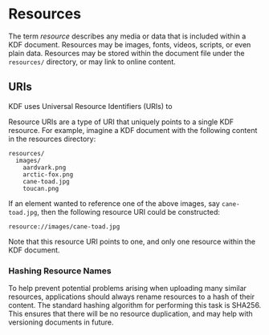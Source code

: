 # Resources

The term *resource* describes any media or data that is included within a KDF
document. Resources may be images, fonts, videos, scripts, or even plain data.
Resources may be stored within the document file under the `resources/`
directory, or may link to online content.


## URIs

KDF uses Universal Resource Identifiers (URIs) to 

Resource URIs are a type of URI that uniquely points to a single KDF resource.
For example, imagine a KDF document with the following content in the resources
directory:

```plain
resources/
  images/
    aardvark.png
    arctic-fox.png
    cane-toad.jpg
    toucan.png
```

If an element wanted to reference one of the above images, say `cane-toad.jpg`,
then the following resource URI could be constructed:

```
resource://images/cane-toad.jpg
```

Note that this resource URI points to one, and only one resource within the KDF
document.


### Hashing Resource Names

To help prevent potential problems arising when uploading many similar
resources, applications should always rename resources to a hash of their
content. The standard hashing algorithm for performing this task is SHA256.
This ensures that there will be no resource duplication, and may help with
versioning documents in future.
